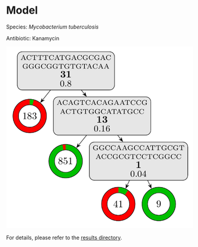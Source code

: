 
# Model

Species: *Mycobacterium tuberculosis*

Antibiotic: Kanamycin

<a href="./model.pdf"><img src="./model.png" /></a>

For details, please refer to the [results directory](../../../../../results/cart_b/mycobacterium%20tuberculosis/kanamycin/repeat_8/).

